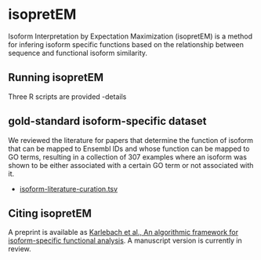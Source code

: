 # isopretEM

Isoform Interpretation by Expectation Maximization (isopretEM) is a method for infering isoform specific functions based on the relationship between sequence and functional isoform similarity. 


## Running isopretEM

Three R scripts are provided
-details

##  gold-standard isoform-specific dataset
We reviewed the literature for papers that determine the function of isoform that can be mapped to Ensembl IDs and whose function can be mapped to GO terms, resulting in a collection of 307 examples where an isoform was shown to be either associated with a certain GO term or not associated with it. 

* [isoform-literature-curation.tsv](https://github.com/TheJacksonLaboratory/isopretEM/blob/main/data/isoform-literature-curation.tsv)


## Citing isopretEM

A preprint is available as [Karlebach et al., An algorithmic framework for isoform-specific functional analysis](https://www.biorxiv.org/content/10.1101/2022.05.13.491897v1). A manuscript version is currently in review.
